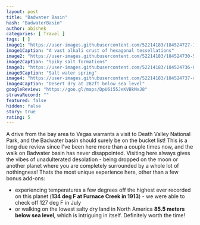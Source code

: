 ```yaml
---
layout: post
title: "Badwater Basin"
hash: "BadwaterBasin"
author: abishek
categories: [ Travel ]
tags: [ ]
image1: "https://user-images.githubusercontent.com/52214183/184524727-187bde2c-b73a-46b6-bbc2-f335ffb44b4a.jpg"
image1Caption: "A vast alkali crust of hexagonal tessellations"
image2: "https://user-images.githubusercontent.com/52214183/184524730-510ca383-f765-48dc-bd35-49a789b111a0.jpg"
image2Caption: "Spiky salt formations"
image3: "https://user-images.githubusercontent.com/52214183/184524736-63d87719-d0e3-4089-b459-8eb344e80f71.jpg"
image3Caption: "Salt water spring"
image4: "https://user-images.githubusercontent.com/52214183/184524737-c0a8c2ad-c1ea-4025-8d55-b1e9f620f6f9.jpg"
image4Caption: "Desert dry at 282ft below sea level"
googleReview: "https://goo.gl/maps/DpU6i55JeKVBkMxJ8"
stravaRecord: ""
featured: false
hidden: false
story: true
rating: 5
---
```


A drive from the bay area to Vegas warrants a visit to Death Valley National Park, and the Badwater basin should surely be on the bucket list! This is a long due review since I've been here more than a couple times now, and the walk on Badwater basin has never disappointed. Visiting here always gives the vibes of unadulterated desolation - being dropped on the moon or another planet where you are completely surrounded by a whole lot of nothingness! Thats the most unique experience here, other than a few bonus add-ons:
- experiencing temperatures a few degrees off the highest ever recorded on this planet (**134 deg F at Furnace Creek in 1913**) - we were able to check off 127 deg F in July
- or walking on the lowest salty dry land in North America **85.5 meters below sea level**, which is intriguing in itself.
Definitely worth the time!